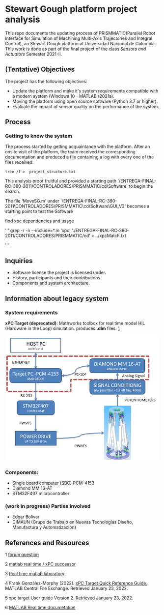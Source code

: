 
# Stewart Gough platform project analysis
This repo documents the updating process of PRISMMATIC(Parallel Robot Interface for Simulation of Machining Multi-Axis Trajectories and Integral Control), an Stewart Gough platform at Universidad Nacional de Colombia. This work is done as part of the final project of the class _Sensors and Actuators_ Semester 2021-II. 

## (Tentative) Objectives
The project has the following objectives:
* Update the platform and make it's system requirements compatible with a modern system (Windows 10 - MATLAB r2021a).
* Moving the platform using open source software (Python 3.7 or higher).
* Evaluate the impact of sensor quality on the performance of the system.


## Process

### Getting to know the system
The process started by getting acquaintance with the platform. After an onsite visit of the platform, the team received the corresponding documentation and produced a [file](project_structure.txt) containing a log with every one of the files received.

```
tree /f >  project_structure.txt
```

This analysis proof fruitful and provided a starting path '/ENTREGA-FINAL-RC-380-2011/CONTROLADORES/PRISMMATIC/cd/Software' to begin the search.

The file 'MoveSG.m' under '\ENTREGA-FINAL-RC-380-2011\CONTROLADORES\PRISMMATIC\cd\Software\GUI_V3\' becomes a starting point to test the Software 

find xpc dependencies and usage 

'''
grep -r -n  --include=\*.m 'xpc' './ENTREGA-FINAL-RC-380-2011/CONTROLADORES/PRISMMATIC/cd' > ../xpcMatch.txt

'''

## Inquiries 

* Software license the project is licensed under.
* History, participants and their contributions.
* Components and system architecture.

<!-- Hoja de ruta -->



## Information about legacy system 

### System requirements

**xPC Target (deprecated)**: Mathworks  toolbox for real time model  HIL (Hardware in the Loop) simulation.  produces __.dlm__ files. [1](#references-and-resources)


![system architecture](media/imgs/system_architecure.png)

### Components:

* Single board computer (SBC) PCM-4153
* Diamond MM 16-AT
* STM32F407 microcontroller

### (work in progress) Parties involved 
* Edgar Bolivar
* DIMAUN (Grupo de Trabajo en Nuevas Tecnologías Diseño, Manufactura y Automatización)

## References and Resources

1 [forum question](https://www.mathworks.com/matlabcentral/answers/479843-about-xpc-target-and-supproted-ioboard)

2 [matlab real time / xPC successor](https://www.mathworks.com/products/simulink-real-time.html?s_tid=FX_PR_info)

3 [Real time matlab laboratory](http://tsakalis.faculty.asu.edu/coursea/481LAB2015.pdf)

4 Frank González-Morphy (2022). [xPC Target Quick Reference Guide](https://www.mathworks.com/matlabcentral/fileexchange/6414-xpc-target-quick-reference-guide), MATLAB Central File Exchange. Retrieved January 23, 2022. 

5 [xpc target User guide Version 2](http://www.bmed.mcgill.ca/reklab/manual/common/xpc/documentation/xpc_target_ug%5B1%5D.pdf). Retrieved January 23, 2022.

6 [MATLAB Real time documetation](https://www.mathworks.com/help/pdf_doc/slrealtime/index.html)